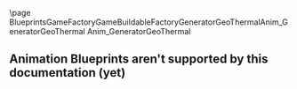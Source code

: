 \page BlueprintsGameFactoryGameBuildableFactoryGeneratorGeoThermalAnim_GeneratorGeoThermal Anim_GeneratorGeoThermal
## Animation Blueprints aren't supported by this documentation (yet)
